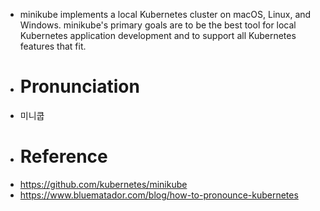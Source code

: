 - minikube implements a local Kubernetes cluster on macOS, Linux, and Windows. minikube's primary goals are to be the best tool for local Kubernetes application development and to support all Kubernetes features that fit.
- # Pronunciation
- 미니쿱
- # Reference
- https://github.com/kubernetes/minikube
- https://www.bluematador.com/blog/how-to-pronounce-kubernetes